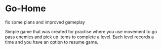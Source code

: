 # Go-Home
fix some plans and improved gameplay

Simple game that was created for practise where you use movement to go pass enemies and pick up items to complete a level. 
Each level records a time and you have an option to resume game.
